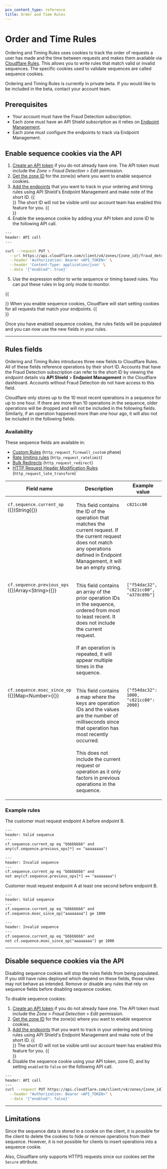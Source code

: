 ```yaml
---
pcx_content_type: reference
title: Order and Time Rules
---
```


# Order and Time Rules

Ordering and Timing Rules uses cookies to track the order of requests a user has made and the time between requests and makes them available via [Cloudflare Rules](/rules/). This allows you to write rules that match valid or invalid sequences. The specific cookies used to validate sequences are called sequence cookies.

Ordering and Timing Rules is currently in private beta. If you would like to be included in the beta, contact your account team.

## Prerequisites

- Your account must have the Fraud Detection subscription.
- Each zone must have an API Shield subscription as it relies on [Endpoint Management](/api-shield/management-and-monitoring/).
- Each zone must configure the endpoints to track via Endpoint Management.

## Enable sequence cookies via the API

1. [Create an API token](/fundamentals/api/get-started/create-token/) if you do not already have one. The API token must include the _Zone_ > _Fraud Detection_ > _Edit_ permission.
2. [Get the zone ID](/fundamentals/setup/find-account-and-zone-ids/) for the zone(s) where you want to enable sequence cookies.
3. [Add the endpoints](/api-shield/management-and-monitoring/) that you want to track in your ordering and timing rules using API Shield's Endpoint Management and make note of the short ID.
{{<Aside type="note">}}
The short ID will not be visible until our account team has enabled this feature for you. 
{{</Aside>}}
4. Enable the sequence cookie by adding your API token and zone ID to the following API call.

```bash
---
header: API call
---

curl --request PUT \
  --url https://api.cloudflare.com/client/v4/zones/{zone_id}/fraud_detection/sequence_cookies \
  --header 'Authorization: Bearer <API_TOKEN>' \
  --header 'Content-Type: application/json' \
  --data '{"enabled": true}'
```

5. Use the expression editor to write sequence or timing based rules. You can put these rules in log only mode to monitor.

{{<Aside type="note">}}
When you enable sequence cookies, Cloudflare will start setting cookies for all requests that match your endpoints. 
{{</Aside>}}

Once you have enabled sequence cookies, the rules fields will be populated and you can now use the new fields in your rules.

---

## Rules fields

Ordering and Timing Rules introduces three new fields to Cloudflare Rules. All of these fields reference operations by their short ID. Accounts that have the Fraud Detection subscription can refer to the short ID by viewing the endpoint details via **API Shield** > **Endpoint Management** in the Cloudflare dashboard. Accounts without Fraud Detection do not have access to this field.

Cloudflare only stores up to the 10 most recent operations in a sequence for up to one hour. If there are more than 10 operations in the sequence, older operations will be dropped and will not be included in the following fields. Similarly, if an operation happened more than one hour ago, it will also not be included in the following fields.

### Availability

These sequence fields are available in:

- [Custom Rules](/waf/custom-rules/) (`http_request_firewall_custom` phase)
- [Rate limiting rules](/waf/rate-limiting-rules/) (`http_request_ratelimit`)
- [Bulk Redirects](/workers/examples/bulk-redirects/) (`http_request_redirect`)
- [HTTP Request Header Modification Rules](/rules/transform/response-header-modification/) (`http_request_late_transform`)`

<table>
  <thead>
   <tr>
      <th style="width: 35%;">Field name</th>
      <th>Description</th>
      <th>Example value</th>
   </tr>
  </thead>
  <tbody style='vertical-align:top'>
    <tr>
        <td><p><code>cf.sequence.current_op</code><br />{{<type>}}String{{</type>}}</p>
        </td>
        <td>
          <p>This field contains the ID of the operation that matches the current request. If the current request does not match any operations defined in Endpoint Management, it will be an empty string.
          </p>
        </td>
        <td><p><code>c821cc00</code>
        </p>
        </td>
    </tr>
    <tr>
        <td><p><code>cf.sequence.previous_ops</code><br />{{<type>}}Array&lt;String>{{</type>}}</p>
        </td>
        <td>
          <p>This field contains an array of the prior operation IDs in the sequence, ordered from most to least recent. It does not include the current request. <br /><br /> If an operation is repeated, it will appear multiple times in the sequence. 
          </p>
        </td>
        <td><p><code>["f54dac32", "c821cc00", "a37dc89b"]</code>
        </p>
        </td>
    </tr>
    <tr>
        <td><p><code>cf.sequence.msec_since_op</code><br />{{<type>}}Map&lt;Number>{{</type>}}</p>
        </td>
        <td>
          <p>This field contains a map where the keys are operation IDs and the values are the number of milliseconds since that operation has most recently occurred. <br /><br /> This does not include the current request or operation as it only factors in previous operations in the sequence. 
          </p>
        </td>
        <td><p><code>{"f54dac32": 1000, "c821cc00": 2000}</code>
        </p>
        </td>
    </tr>
    </tbody>
</table>

### Example rules

The customer must request endpoint A before endpoint B.

```txt
---
header: Valid sequence
---
cf.sequence.current_op eq "bbbbbbbb" and
any(cf.sequence.previous_ops[*] == "aaaaaaaa")
```

```txt
---
header: Invalid sequence
---
cf.sequence.current_op eq "bbbbbbbb" and
not any(cf.sequence.previous_ops[*] == "aaaaaaaa")
```

Customer must request endpoint A at least one second before endpoint B.

```txt
---
header: Valid sequence
---
cf.sequence.current_op eq "bbbbbbbb" and
cf.sequence.msec_since_op["aaaaaaaa"] ge 1000
```

```txt
---
header: Invalid sequence
---
cf.sequence.current_op eq "bbbbbbbb" and
not cf.sequence.msec_since_op["aaaaaaaa"] ge 1000
```

---

## Disable sequence cookies via the API

Disabling sequence cookies will stop the rules fields from being populated. If you still have rules deployed which depend on these fields, those rules may not behave as intended. Remove or disable any rules that rely on sequence fields before disabling sequence cookies.

To disable sequence cookies:

1. [Create an API token](/fundamentals/api/get-started/create-token/) if you do not already have one. The API token must include the _Zone_ > _Fraud Detection_ > _Edit_ permission.
2. [Get the zone ID](/fundamentals/setup/find-account-and-zone-ids/) for the zone(s) where you want to enable sequence cookies.
3. [Add the endpoints](/api-shield/management-and-monitoring/) that you want to track in your ordering and timing rules using API Shield's Endpoint Management and make note of the short ID.
{{<Aside type="note">}}
The short ID will not be visible until our account team has enabled this feature for you. 
{{</Aside>}}
4. Disable the sequence cookie using your API token, zone ID, and by setting `enabled` to `false` on the following API call.

```bash
---
header: API call
---
curl --request PUT https://api.cloudflare.com/client/v4/zones/{zone_id}/fraud_detection/sequence_cookies \
  --header "Authorization: Bearer <API_TOKEN>" \
  --data '{"enabled": false}'
```

---

## Limitations

Since the sequence data is stored in a cookie on the client, it is possible for the client to delete the cookies to hide or remove operations from their sequence. However, it is not possible for clients to insert operations into a sequence cookie. 

Also, Cloudflare only supports HTTPS requests since our cookies set the `Secure` attribute.